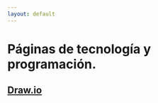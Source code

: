 ```yaml
---
layout: default
---
```


# Páginas de tecnología y programación.

## [Draw.io](https://www.draw.io/)
